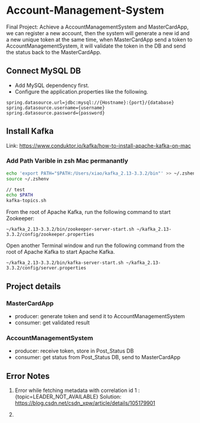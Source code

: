 # Account-Management-System
Final Project: Achieve a AccountManagementSystem and MasterCardApp, we can register a new account, then the system will generate a new id and a new unique token at the same time, when MasterCardApp send a token to AccountManagementSystem, it will validate the token in the DB and send the status back to the MasterCardApp.

## Connect MySQL DB

- Add MySQL dependency first.
- Configure the application.properties like the following.

```properties
spring.datasource.url=jdbc:mysql://{Hostname}:{port}/{database}
spring.datasource.username={username}
spring.datasource.password={password}
```

## Install Kafka

Link: https://www.conduktor.io/kafka/how-to-install-apache-kafka-on-mac

### Add Path Varible in zsh Mac permanantly

```zsh
echo 'export PATH="$PATH:/Users/xiao/kafka_2.13-3.3.2/bin"' >> ~/.zshenv
source ~/.zshenv

// test
echo $PATH
kafka-topics.sh
```

From the root of Apache Kafka, run the following command to start Zookeeper:
```
~/kafka_2.13-3.3.2/bin/zookeeper-server-start.sh ~/kafka_2.13-3.3.2/config/zookeeper.properties
```
Open another Terminal window and run the following command from the root of Apache Kafka to start Apache Kafka.

```
~/kafka_2.13-3.3.2/bin/kafka-server-start.sh ~/kafka_2.13-3.3.2/config/server.properties
```


## Project details

### MasterCardApp
- producer: generate token and send it to AccountManagementSystem
- consumer: get validated result

### AccountManagementSystem
- producer: receive token, store in Post_Status DB
- consumer: get status from Post_Status DB, send to MasterCardApp



## Error Notes

1. Error while fetching metadata with correlation id 1 : {topic=LEADER_NOT_AVAILABLE}
Solution: https://blog.csdn.net/csdn_xpw/article/details/105179901

2. 